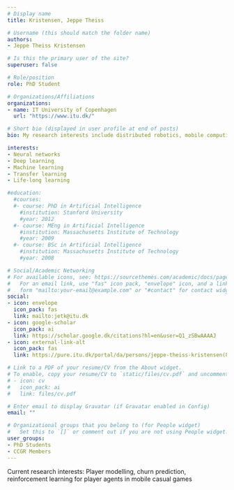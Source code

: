 ```yaml
---
# Display name
title: Kristensen, Jeppe Theiss

# Username (this should match the folder name)
authors:
- Jeppe Theiss Kristensen

# Is this the primary user of the site?
superuser: false

# Role/position
role: PhD Student

# Organizations/Affiliations
organizations:
- name: IT University of Copenhagen
  url: "https://www.itu.dk/"

# Short bio (displayed in user profile at end of posts)
bio: My research interests include distributed robotics, mobile computing and programmable matter.

interests:
- Neural networks
- Deep learning
- Machine learning
- Transfer learning
- Life-long learning

#education:
  #courses:
  #- course: PhD in Artificial Intelligence
    #institution: Stanford University
    #year: 2012
  #- course: MEng in Artificial Intelligence
    #institution: Massachusetts Institute of Technology
    #year: 2009
  #- course: BSc in Artificial Intelligence
    #institution: Massachusetts Institute of Technology
    #year: 2008

# Social/Academic Networking
# For available icons, see: https://sourcethemes.com/academic/docs/page-builder/#icons
#   For an email link, use "fas" icon pack, "envelope" icon, and a link in the
#   form "mailto:your-email@example.com" or "#contact" for contact widget.
social:
- icon: envelope
  icon_pack: fas
  link: mailto:jetk@itu.dk
- icon: google-scholar
  icon_pack: ai
  link: https://scholar.google.dk/citations?hl=en&user=Q1_zSBwAAAAJ
- icon: external-link-alt
  icon_pack: fas
  link: https://pure.itu.dk/portal/da/persons/jeppe-theiss-kristensen(86f83a8b-a3f3-45f0-b94d-4b1689ce60ec).html

# Link to a PDF of your resume/CV from the About widget.
# To enable, copy your resume/CV to `static/files/cv.pdf` and uncomment the lines below.
# - icon: cv
#   icon_pack: ai
#   link: files/cv.pdf

# Enter email to display Gravatar (if Gravatar enabled in Config)
email: ""

# Organizational groups that you belong to (for People widget)
#   Set this to `[]` or comment out if you are not using People widget.
user_groups:
- PhD Students
- CCGR Members
---
```


Current research interests: Player modelling, churn prediction, reinforcement learning for player agents in mobile casual games
